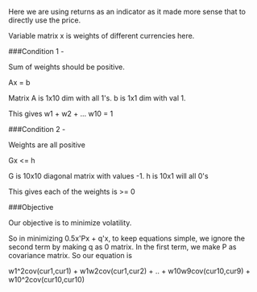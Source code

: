 Here we are using returns as an indicator as it made more sense that to directly use the price.

Variable matrix x is weights of different currencies here. 

###Condition 1 - 

Sum of weights should be positive.

Ax = b

Matrix A is 1x10 dim with all 1's. b is 1x1 dim with val 1. 

This gives w1 + w2 + ... w10 = 1


###Condition 2 - 

Weights are all positive

Gx <= h

G is 10x10 diagonal matrix with values -1. h is 10x1 will all 0's

This gives each of the weights is >= 0

###Objective

Our objective is to minimize volatility.

So in minimizing 0.5x'Px + q'x, to keep equations simple, we ignore the second term by making q as 0 matrix. In the first term, we make P as covariance matrix. So our equation is 

w1^2cov(cur1,cur1) + w1w2cov(cur1,cur2) + .. + w10w9cov(cur10,cur9) + w10^2cov(cur10,cur10)



